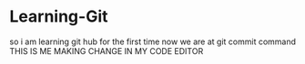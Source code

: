 # Learning-Git
so i am learning git hub for the first time now we are at git commit command
    THIS IS ME MAKING CHANGE IN MY CODE EDITOR
    
